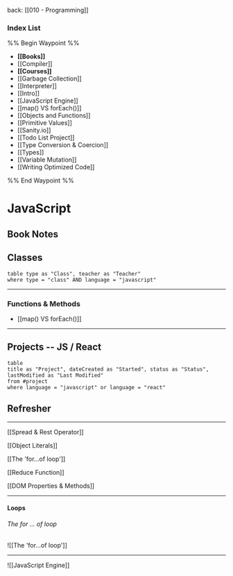 back: [[010 - Programming]]

### Index List

%% Begin Waypoint %%
- **[[Books]]**
- [[Compiler]]
- **[[Courses]]**
- [[Garbage Collection]]
- [[Interpreter]]
- [[Intro]]
- [[JavaScript Engine]]
- [[map() VS forEach()]]
- [[Objects and Functions]]
- [[Primitive Values]]
- [[Sanity.io]]
- [[Todo List Project]]
- [[Type Conversion & Coercion]]
- [[Types]]
- [[Variable Mutation]]
- [[Writing Optimized Code]]

%% End Waypoint %%



# JavaScript

## Book Notes



## Classes

```dataview
table type as "Class", teacher as "Teacher"
where type = "class" AND language = "javascript"

```

___

### Functions & Methods

- [[map() VS forEach()]]

___


## Projects -- JS / React

```dataview
table 
title as "Project", dateCreated as "Started", status as "Status",
lastModified as "Last Modified"
from #project 
where language = "javascript" or language = "react"
```



## Refresher
---
[[Spread & Rest Operator]]

[[Object Literals]]

[[The 'for...of loop']]

[[Reduce Function]]

[[DOM Properties & Methods]]


___

#### Loops

###### The for ... of loop
![[The 'for...of loop']]

---


![[JavaScript Engine]]